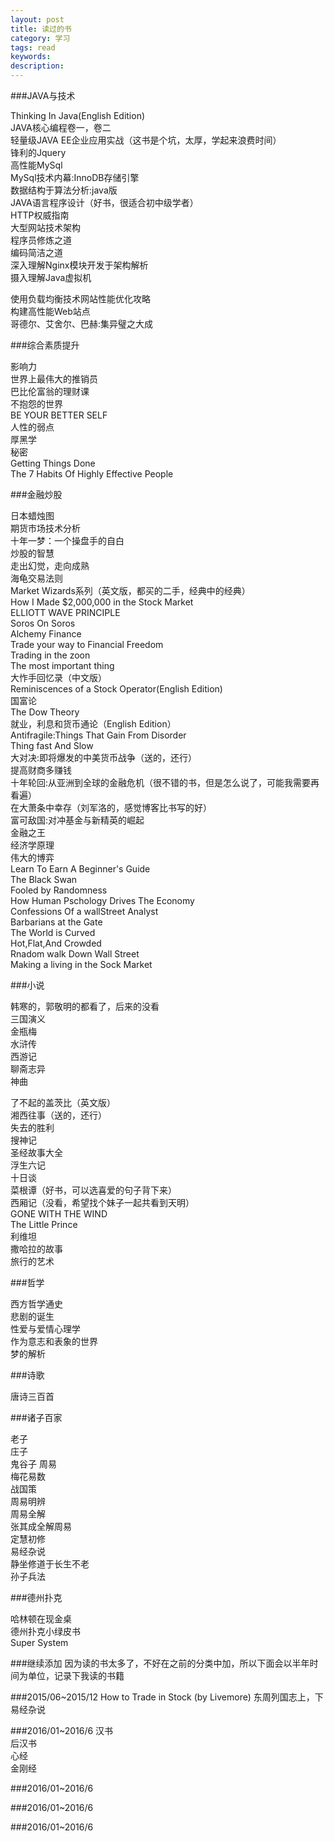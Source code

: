 ```yaml
---
layout: post
title: 读过的书
category: 学习
tags: read
keywords: 
description: 
---
```


###JAVA与技术

Thinking In Java(English Edition)		  
JAVA核心编程卷一，卷二		  
轻量级JAVA EE企业应用实战（这书是个坑，太厚，学起来浪费时间）		
锋利的Jquery		
高性能MySql		
MySql技术内幕:InnoDB存储引擎		
数据结构于算法分析:java版		
JAVA语言程序设计（好书，很适合初中级学者）		
HTTP权威指南		
大型网站技术架构		
程序员修炼之道		
编码简洁之道		
深入理解Nginx模块开发于架构解析		
摄入理解Java虚拟机		

使用负载均衡技术网站性能优化攻略		
构建高性能Web站点		
哥德尔、艾舍尔、巴赫:集异璧之大成		

###综合素质提升

影响力		
世界上最伟大的推销员		
巴比伦富翁的理财课		
不抱怨的世界		
BE YOUR BETTER SELF		
人性的弱点		
厚黑学		
秘密		
Getting Things Done		
The 7 Habits Of Highly Effective People		



###金融炒股



日本蜡烛图		
期货市场技术分析		
十年一梦：一个操盘手的自白		
炒股的智慧		
走出幻觉，走向成熟		
海龟交易法则		
Market Wizards系列（英文版，都买的二手，经典中的经典）		
How I Made $2,000,000 in the Stock Market		
ELLIOTT WAVE PRINCIPLE		
Soros On Soros		
Alchemy Finance		
Trade your way to Financial Freedom		
Trading in the zoon		
The most important thing		
大怍手回忆录（中文版）		
Reminiscences of a Stock Operator(English Edition)		
国富论		
The Dow Theory		
就业，利息和货币通论（English Edition）		
Antifragile:Things That Gain From Disorder		
Thing fast And Slow		
大对决:即将爆发的中美货币战争（送的，还行）		
提高财商多赚钱		
十年轮回:从亚洲到全球的金融危机（很不错的书，但是怎么说了，可能我需要再看遍）		
在大萧条中幸存（刘军洛的，感觉博客比书写的好）		
富可敌国:对冲基金与新精英的崛起		
金融之王	
经济学原理		
伟大的博弈		
Learn To Earn A Beginner's Guide		
The Black Swan		
Fooled by Randomness		
How Human Pschology Drives The Economy		
Confessions Of a wallStreet Analyst		
Barbarians at the Gate		
The World is Curved		
Hot,Flat,And Crowded		
Rnadom walk Down Wall Street		
Making a living in the Sock Market		


###小说


韩寒的，郭敬明的都看了，后来的没看		
三国演义		
金瓶梅		
水浒传		
西游记		
聊斋志异		
神曲		


了不起的盖茨比（英文版）		
湘西往事（送的，还行）		
失去的胜利		
搜神记		
圣经故事大全		
浮生六记		
十日谈		
菜根谭（好书，可以选喜爱的句子背下来）		
西厢记（没看，希望找个妹子一起共看到天明）		
GONE WITH THE WIND		
The Little Prince		
利维坦		
撒哈拉的故事		
旅行的艺术		



###哲学

西方哲学通史		
悲剧的诞生		
性爱与爱情心理学		
作为意志和表象的世界		
梦的解析		





###诗歌

	
唐诗三百首	


###诸子百家	


老子	
庄子	
鬼谷子	
周易	
梅花易数		
战国策		
周易明辨		
周易全解		
张其成全解周易		
定慧初修		
易经杂说		
静坐修道于长生不老		
孙子兵法		


###德州扑克


哈林顿在现金桌		
德州扑克小绿皮书		
Super System		

###继续添加
因为读的书太多了，不好在之前的分类中加，所以下面会以半年时间为单位，记录下我读的书籍

###2015/06~2015/12
How to Trade in Stock (by Livemore)
东周列国志上，下		
易经杂说		

###2016/01~2016/6
汉书		
后汉书		
心经		
金刚经		



###2016/01~2016/6



###2016/01~2016/6



###2016/01~2016/6
